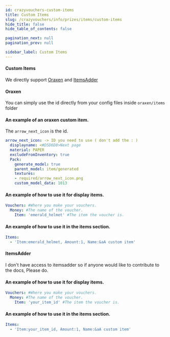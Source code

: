 ```yaml
---
id: crazyvouchers-custom-items
title: Custom Items
slug: /crazyvouchers/info/prizes/items/custom-items
hide_title: false
hide_table_of_contents: false

pagination_next: null
pagination_prev: null

sidebar_label: Custom Items
---
```

#### Custom Items
We directly support [Oraxen](https://www.spigotmc.org/resources/%E2%98%84%EF%B8%8F-oraxen-add-items-blocks-armors-hats-food-furnitures-plants-and-gui-1-18-1-20-1.72448/) and [ItemsAdder](https://www.spigotmc.org/resources/%E2%9C%A8itemsadder%E2%AD%90emotes-mobs-items-armors-hud-gui-emojis-blocks-wings-hats-liquids.73355/)

#### Oraxen
You can simply use the id directly from your config files inside `oraxen/items` folder

#### An example of an oraxen custom item.
The `arrow_next_icon` is the id.
```yaml
arrow_next_icon: -> ID you need to use ( don't add the : )
  displayname: <#D5D6D8>Next page
  material: PAPER
  excludeFromInventory: true
  Pack:
    generate_model: true
    parent_model: item/generated
    textures:
    - required/arrow_next_icon.png
    custom_model_data: 1013
```

#### An example of how to use it for display items.
```yaml
Vouchers: #Where you make your vouchers.
  Money: #The name of the voucher.
    Item: 'emerald_helmet' #The item the voucher is.
```

#### An example of how to use it in the items section.
```yaml
Items:
  - 'Item:emerald_helmet, Amount:1, Name:&aA custom item'
```

#### ItemsAdder
I don't have access to itemsadder so if anyone would like to contribute to the docs, Please do.

#### An example of how to use it for display items.
```yaml
Vouchers: #Where you make your vouchers.
  Money: #The name of the voucher.
    Item: 'your_item_id' #The item the voucher is.
```

#### An example of how to use it in the items section.
```yaml
Items:
  - 'Item:your_item_id, Amount:1, Name:&aA custom item'
```